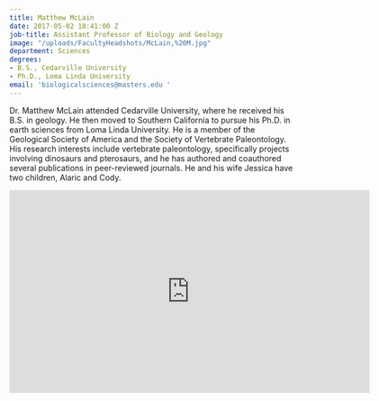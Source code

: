 ```yaml
---
title: Matthew McLain
date: 2017-05-02 18:41:00 Z
job-title: Assistant Professor of Biology and Geology
image: "/uploads/FacultyHeadshots/McLain,%20M.jpg"
department: Sciences
degrees:
- B.S., Cedarville University
- Ph.D., Loma Linda University
email: 'biologicalsciences@masters.edu '
---
```


Dr. Matthew McLain attended Cedarville University, where he received his B.S. in geology. He then moved to Southern California to pursue his Ph.D. in earth sciences from Loma Linda University. He is a member of the Geological Society of America and the Society of Vertebrate Paleontology. His research interests include vertebrate paleontology, specifically projects involving dinosaurs and pterosaurs, and he has authored and coauthored several publications in peer-reviewed journals. He and his wife Jessica have two children, Alaric and Cody.

<iframe src="https://player.vimeo.com/video/239026078" width="640" height="360" frameborder="0" webkitallowfullscreen mozallowfullscreen allowfullscreen></iframe>